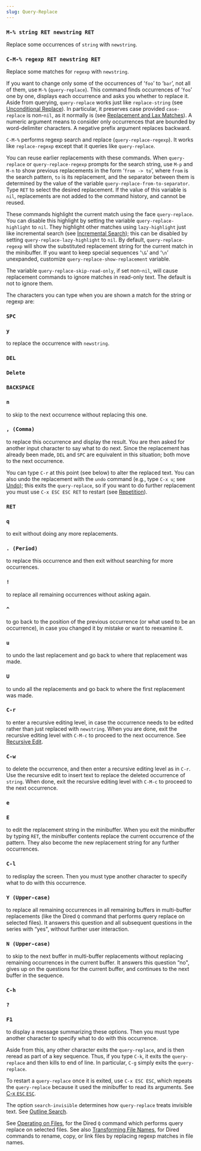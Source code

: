```yaml
---
slug: Query-Replace
---
```


### `M-% string RET newstring RET`

Replace some occurrences of `string` with `newstring`.

### `C-M-% regexp RET newstring RET`

Replace some matches for `regexp` with `newstring`.

If you want to change only some of the occurrences of ‘`foo`’ to ‘`bar`’, not all of them, use `M-%` (`query-replace`). This command finds occurrences of ‘`foo`’ one by one, displays each occurrence and asks you whether to replace it. Aside from querying, `query-replace` works just like `replace-string` (see [Unconditional Replace](Unconditional-Replace)). In particular, it preserves case provided `case-replace` is non-`nil`, as it normally is (see [Replacement and Lax Matches](Replacement-and-Lax-Matches)). A numeric argument means to consider only occurrences that are bounded by word-delimiter characters. A negative prefix argument replaces backward.

`C-M-%` performs regexp search and replace (`query-replace-regexp`). It works like `replace-regexp` except that it queries like `query-replace`.

You can reuse earlier replacements with these commands. When `query-replace` or `query-replace-regexp` prompts for the search string, use `M-p` and `M-n` to show previous replacements in the form ‘`from -> to`’, where `from` is the search pattern, `to` is its replacement, and the separator between them is determined by the value of the variable `query-replace-from-to-separator`. Type `RET` to select the desired replacement. If the value of this variable is `nil`, replacements are not added to the command history, and cannot be reused.

These commands highlight the current match using the face `query-replace`. You can disable this highlight by setting the variable `query-replace-highlight` to `nil`. They highlight other matches using `lazy-highlight` just like incremental search (see [Incremental Search](Incremental-Search)); this can be disabled by setting `query-replace-lazy-highlight` to `nil`. By default, `query-replace-regexp` will show the substituted replacement string for the current match in the minibuffer. If you want to keep special sequences ‘`\&`’ and ‘`\n`’ unexpanded, customize `query-replace-show-replacement` variable.

The variable `query-replace-skip-read-only`, if set non-`nil`, will cause replacement commands to ignore matches in read-only text. The default is not to ignore them.

The characters you can type when you are shown a match for the string or regexp are:

### `SPC`

### `y`

to replace the occurrence with `newstring`.

### `DEL`

### `Delete`

### `BACKSPACE`

### `n`

to skip to the next occurrence without replacing this one.

### `, (Comma)`

to replace this occurrence and display the result. You are then asked for another input character to say what to do next. Since the replacement has already been made, `DEL` and `SPC` are equivalent in this situation; both move to the next occurrence.

You can type `C-r` at this point (see below) to alter the replaced text. You can also undo the replacement with the `undo` command (e.g., type `C-x u`; see [Undo](Undo)); this exits the `query-replace`, so if you want to do further replacement you must use `C-x ESC ESC RET` to restart (see [Repetition](Repetition)).

### `RET`

### `q`

to exit without doing any more replacements.

### `. (Period)`

to replace this occurrence and then exit without searching for more occurrences.

### `!`

to replace all remaining occurrences without asking again.

### `^`

to go back to the position of the previous occurrence (or what used to be an occurrence), in case you changed it by mistake or want to reexamine it.

### `u`

to undo the last replacement and go back to where that replacement was made.

### `U`

to undo all the replacements and go back to where the first replacement was made.

### `C-r`

to enter a recursive editing level, in case the occurrence needs to be edited rather than just replaced with `newstring`. When you are done, exit the recursive editing level with `C-M-c` to proceed to the next occurrence. See [Recursive Edit](Recursive-Edit).

### `C-w`

to delete the occurrence, and then enter a recursive editing level as in `C-r`. Use the recursive edit to insert text to replace the deleted occurrence of `string`. When done, exit the recursive editing level with `C-M-c` to proceed to the next occurrence.

### `e`

### `E`

to edit the replacement string in the minibuffer. When you exit the minibuffer by typing `RET`, the minibuffer contents replace the current occurrence of the pattern. They also become the new replacement string for any further occurrences.

### `C-l`

to redisplay the screen. Then you must type another character to specify what to do with this occurrence.

### `Y (Upper-case)`

to replace all remaining occurrences in all remaining buffers in multi-buffer replacements (like the Dired `Q` command that performs query replace on selected files). It answers this question and all subsequent questions in the series with “yes", without further user interaction.

### `N (Upper-case)`

to skip to the next buffer in multi-buffer replacements without replacing remaining occurrences in the current buffer. It answers this question “no", gives up on the questions for the current buffer, and continues to the next buffer in the sequence.

### `C-h`

### `?`

### `F1`

to display a message summarizing these options. Then you must type another character to specify what to do with this occurrence.

Aside from this, any other character exits the `query-replace`, and is then reread as part of a key sequence. Thus, if you type `C-k`, it exits the `query-replace` and then kills to end of line. In particular, `C-g` simply exits the `query-replace`.

To restart a `query-replace` once it is exited, use `C-x ESC ESC`, which repeats the `query-replace` because it used the minibuffer to read its arguments. See [C-x `ESC` `ESC`](Repetition).

The option `search-invisible` determines how `query-replace` treats invisible text. See [Outline Search](Outline-Search).

See [Operating on Files](Operating-on-Files), for the Dired `Q` command which performs query replace on selected files. See also [Transforming File Names](Transforming-File-Names), for Dired commands to rename, copy, or link files by replacing regexp matches in file names.
